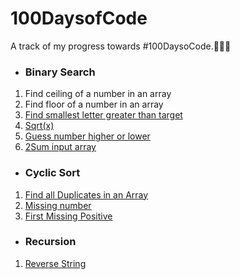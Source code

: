 # 100DaysofCode
A track of my progress towards #100DaysoCode.🌻👩‍💻

- ### Binary Search
1. Find ceiling of a number in an array
2. Find floor of a number in an array
3. [Find smallest letter greater than target](https://leetcode.com/problems/find-smallest-letter-greater-than-target/)
4. [Sqrt(x)](https://leetcode.com/problems/sqrtx/)
5. [Guess number higher or lower](https://leetcode.com/problems/guess-number-higher-or-lower/)
6. [2Sum input array](https://leetcode.com/problems/two-sum-ii-input-array-is-sorted)

- ### Cyclic Sort
1. [Find all Duplicates in an Array](https://leetcode.com/problems/find-all-duplicates-in-an-array/)
2. [Missing number](https://leetcode.com/problems/missing-number/)
3. [First Missing Positive](https://leetcode.com/problems/first-missing-positive/)

- ### Recursion
1. [Reverse String](https://leetcode.com/problems/reverse-string/submissions)
